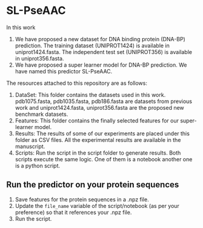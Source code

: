 # SL-PseAAC
In this work
  1. We have proposed a new dataset for DNA binding protein (DNA-BP) prediction. The training dataset (UNIPROT1424) is available in uniprot1424.fasta. The independent test set (UNIPROT356) is available in uniprot356.fasta.
  2. We have proposed a super learner model for DNA-BP prediction. We have named this predictor SL-PseAAC.
 
The resources attached to this repository are as follows:
  1. DataSet: This folder contains the datasets used in this work. pdb1075.fasta, pdb1035.fasta, pdb186.fasta are datasets from previous work and uniprot1424.fasta, uniprot356.fasta are the proposed new benchmark datasets.
  2. Features: This folder contains the finally selected features for our super-learner model.
  3. Results: The results of some of our experiments are placed under this folder as CSV files. All the experimental results are available in the manuscript.
  4. Scripts: Run the script in the script folder to generate results. Both scripts execute the same logic. One of them is a notebook another one is a python script.
 
 ## Run the predictor on your protein sequences
  1. Save features for the protein sequences in a .npz file.
  2. Update the `file_name` variable of the script/notebook (as per your preference) so that it references your .npz file.
  3. Run the script. 


